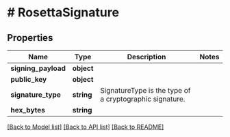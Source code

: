 # # RosettaSignature

## Properties

Name | Type | Description | Notes
------------ | ------------- | ------------- | -------------
**signing_payload** | **object** |  |
**public_key** | **object** |  |
**signature_type** | **string** | SignatureType is the type of a cryptographic signature. |
**hex_bytes** | **string** |  |

[[Back to Model list]](../../README.md#models) [[Back to API list]](../../README.md#endpoints) [[Back to README]](../../README.md)
